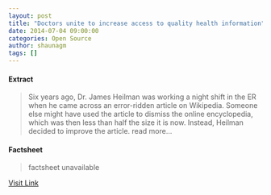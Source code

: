 ```yaml
---
layout: post
title: "Doctors unite to increase access to quality health information"
date: 2014-07-04 09:00:00
categories: Open Source
author: shaunagm
tags: []
---
```



#### Extract
>Six years ago, Dr. James Heilman was working a night shift in the ER when he came across an error-ridden article on Wikipedia. Someone else might have used the article to dismiss the online encyclopedia, which was then less than half the size it is now. Instead, Heilman decided to improve the article. read more...

#### Factsheet
>factsheet unavailable

[Visit Link](http://opensource.com/health/14/7/doctors-unite-increase-access-quality-health-information)


